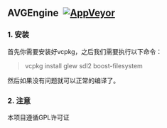 ## AVGEngine&nbsp;&nbsp;[![AppVeyor](https://img.shields.io/appveyor/ci/gscience/avgengine.svg?label=Windows)](https://ci.appveyor.com/project/GScience/avgengine)
### 1. 安装
首先你需要安装好vcpkg，之后我们需要执行以下命令：
>vcpkg install glew sdl2 boost-filesystem

然后如果没有问题就可以正常的编译了。
### 2. 注意
本项目遵循GPL许可证